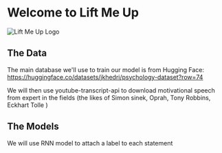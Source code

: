 # Welcome to Lift Me Up

![Lift Me Up Logo](https://github.com/tiphaineoz/Lift_Me_Up/tree/master/images/Logo_Lift_Me_Up.jpg)


## The Data
The main database we'll use to train our model is from Hugging Face: https://huggingface.co/datasets/jkhedri/psychology-dataset?row=74

We will then use youtube-transcript-api to download motivational speech from expert in the fields (the likes of Simon sinek, Oprah, Tony Robbins, Eckhart Tolle )

## The Models
We will use RNN model to attach a label to each statement 
